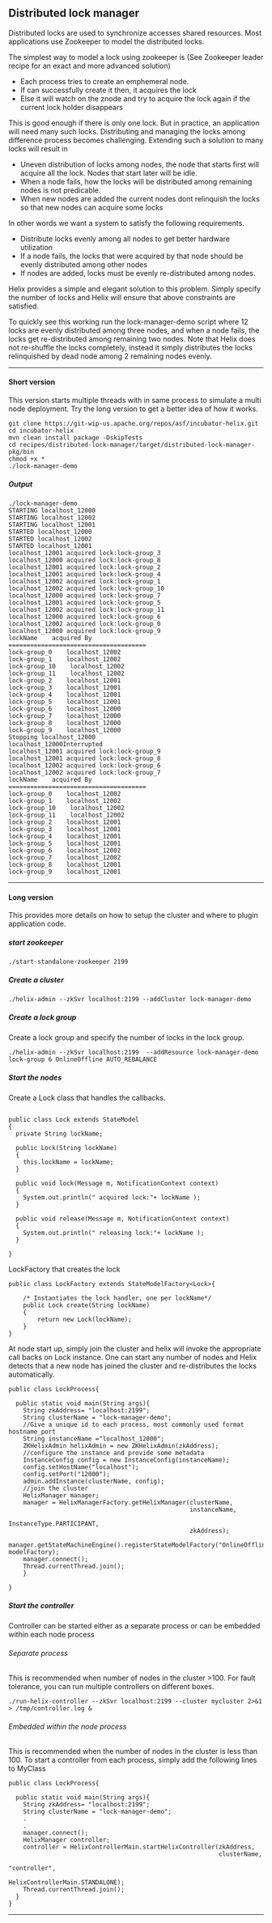 <!---
Licensed to the Apache Software Foundation (ASF) under one
or more contributor license agreements.  See the NOTICE file
distributed with this work for additional information
regarding copyright ownership.  The ASF licenses this file
to you under the Apache License, Version 2.0 (the
"License"); you may not use this file except in compliance
with the License.  You may obtain a copy of the License at

  http://www.apache.org/licenses/LICENSE-2.0

Unless required by applicable law or agreed to in writing,
software distributed under the License is distributed on an
"AS IS" BASIS, WITHOUT WARRANTIES OR CONDITIONS OF ANY
KIND, either express or implied.  See the License for the
specific language governing permissions and limitations
under the License.
-->
Distributed lock manager
------------------------
Distributed locks are used to synchronize accesses shared resources. Most applications use Zookeeper to model the distributed locks. 

The simplest way to model a lock using zookeeper is (See Zookeeper leader recipe for an exact and more advanced solution)

* Each process tries to create an emphemeral node.
* If can successfully create it then, it acquires the lock
* Else it will watch on the znode and try to acquire the lock again if the current lock holder disappears 

This is good enough if there is only one lock. But in practice, an application will need many such locks. Distributing and managing the locks among difference process becomes challenging. Extending such a solution to many locks will result in

* Uneven distribution of locks among nodes, the node that starts first will acquire all the lock. Nodes that start later will be idle.
* When a node fails, how the locks will be distributed among remaining nodes is not predicable. 
* When new nodes are added the current nodes dont relinquish the locks so that new nodes can acquire some locks

In other words we want a system to satisfy the following requirements.

* Distribute locks evenly among all nodes to get better hardware utilization
* If a node fails, the locks that were acquired by that node should be evenly distributed among other nodes
* If nodes are added, locks must be evenly re-distributed among nodes.

Helix provides a simple and elegant solution to this problem. Simply specify the number of locks and Helix will ensure that above constraints are satisfied. 

To quickly see this working run the lock-manager-demo script where 12 locks are evenly distributed among three nodes, and when a node fails, the locks get re-distributed among remaining two nodes. Note that Helix does not re-shuffle the locks completely, instead it simply distributes the locks relinquished by dead node among 2 remaining nodes evenly.

----------------------------------------------------------------------------------------

#### Short version
 This version starts multiple threads with in same process to simulate a multi node deployment. Try the long version to get a better idea of how it works.
 
```
git clone https://git-wip-us.apache.org/repos/asf/incubator-helix.git
cd incubator-helix
mvn clean install package -DskipTests
cd recipes/distributed-lock-manager/target/distributed-lock-manager-pkg/bin
chmod +x *
./lock-manager-demo
```

##### Output

```
./lock-manager-demo 
STARTING localhost_12000
STARTING localhost_12002
STARTING localhost_12001
STARTED localhost_12000
STARTED localhost_12002
STARTED localhost_12001
localhost_12001 acquired lock:lock-group_3
localhost_12000 acquired lock:lock-group_8
localhost_12001 acquired lock:lock-group_2
localhost_12001 acquired lock:lock-group_4
localhost_12002 acquired lock:lock-group_1
localhost_12002 acquired lock:lock-group_10
localhost_12000 acquired lock:lock-group_7
localhost_12001 acquired lock:lock-group_5
localhost_12002 acquired lock:lock-group_11
localhost_12000 acquired lock:lock-group_6
localhost_12002 acquired lock:lock-group_0
localhost_12000 acquired lock:lock-group_9
lockName    acquired By
======================================
lock-group_0    localhost_12002
lock-group_1    localhost_12002
lock-group_10    localhost_12002
lock-group_11    localhost_12002
lock-group_2    localhost_12001
lock-group_3    localhost_12001
lock-group_4    localhost_12001
lock-group_5    localhost_12001
lock-group_6    localhost_12000
lock-group_7    localhost_12000
lock-group_8    localhost_12000
lock-group_9    localhost_12000
Stopping localhost_12000
localhost_12000Interrupted
localhost_12001 acquired lock:lock-group_9
localhost_12001 acquired lock:lock-group_8
localhost_12002 acquired lock:lock-group_6
localhost_12002 acquired lock:lock-group_7
lockName    acquired By
======================================
lock-group_0    localhost_12002
lock-group_1    localhost_12002
lock-group_10    localhost_12002
lock-group_11    localhost_12002
lock-group_2    localhost_12001
lock-group_3    localhost_12001
lock-group_4    localhost_12001
lock-group_5    localhost_12001
lock-group_6    localhost_12002
lock-group_7    localhost_12002
lock-group_8    localhost_12001
lock-group_9    localhost_12001

```

----------------------------------------------------------------------------------------

#### Long version
This provides more details on how to setup the cluster and where to plugin application code.

##### start zookeeper

```
./start-standalone-zookeeper 2199
```

##### Create a cluster

```
./helix-admin --zkSvr localhost:2199 --addCluster lock-manager-demo
```

##### Create a lock group

Create a lock group and specify the number of locks in the lock group. 

```
./helix-admin --zkSvr localhost:2199  --addResource lock-manager-demo lock-group 6 OnlineOffline AUTO_REBALANCE
```

##### Start the nodes

Create a Lock class that handles the callbacks. 

```

public class Lock extends StateModel
{
  private String lockName;

  public Lock(String lockName)
  {
    this.lockName = lockName;
  }

  public void lock(Message m, NotificationContext context)
  {
    System.out.println(" acquired lock:"+ lockName );
  }

  public void release(Message m, NotificationContext context)
  {
    System.out.println(" releasing lock:"+ lockName );
  }

}

```

LockFactory that creates the lock
 
```
public class LockFactory extends StateModelFactory<Lock>{
    
    /* Instantiates the lock handler, one per lockName*/
    public Lock create(String lockName)
    {
        return new Lock(lockName);
    }   
}
```

At node start up, simply join the cluster and helix will invoke the appropriate call backs on Lock instance. One can start any number of nodes and Helix detects that a new node has joined the cluster and re-distributes the locks automatically.

```
public class LockProcess{

  public static void main(String args){
    String zkAddress= "localhost:2199";
    String clusterName = "lock-manager-demo";
    //Give a unique id to each process, most commonly used format hostname_port
    String instanceName ="localhost_12000";
    ZKHelixAdmin helixAdmin = new ZKHelixAdmin(zkAddress);
    //configure the instance and provide some metadata 
    InstanceConfig config = new InstanceConfig(instanceName);
    config.setHostName("localhost");
    config.setPort("12000");
    admin.addInstance(clusterName, config);
    //join the cluster
    HelixManager manager;
    manager = HelixManagerFactory.getHelixManager(clusterName,
                                                  instanceName,
                                                  InstanceType.PARTICIPANT,
                                                  zkAddress);
    manager.getStateMachineEngine().registerStateModelFactory("OnlineOffline", modelFactory);
    manager.connect();
    Thread.currentThread.join();
    }

}
```

##### Start the controller

Controller can be started either as a separate process or can be embedded within each node process

###### Separate process
This is recommended when number of nodes in the cluster >100. For fault tolerance, you can run multiple controllers on different boxes.

```
./run-helix-controller --zkSvr localhost:2199 --cluster mycluster 2>&1 > /tmp/controller.log &
```

###### Embedded within the node process
This is recommended when the number of nodes in the cluster is less than 100. To start a controller from each process, simply add the following lines to MyClass

```
public class LockProcess{

  public static void main(String args){
    String zkAddress= "localhost:2199";
    String clusterName = "lock-manager-demo";
    .
    .
    manager.connect();
    HelixManager controller;
    controller = HelixControllerMain.startHelixController(zkAddress, 
                                                          clusterName,
                                                          "controller", 
                                                          HelixControllerMain.STANDALONE);
    Thread.currentThread.join();
  }
}
```

----------------------------------------------------------------------------------------





